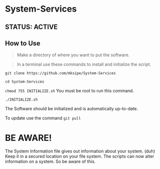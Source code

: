 # System-Services

## STATUS: ACTIVE

## How to Use
> Make a directory of where you want to put the software.

> In a terminal use these commands to install and initialize the script.

`git clone https://github.com/mksipe/System-Services`

`cd System-Services`

`chmod 755 INITIALIZE.sh` You must be root to run this command.

`./INITIALIZE.sh`

The Software should be initialized and is automatically up-to-date.

To update use the command `git pull`


# BE AWARE!

The System Information file gives out information about your system. (duh) Keep it in a secured location on your file system. The scripts can now alter information on a system. So be aware of this. 
